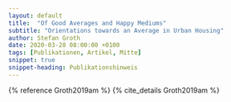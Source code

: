 ```yaml
---
layout: default
title:  "Of Good Averages and Happy Mediums"
subtitle: "Orientations towards an Average in Urban Housing"
author: Stefan Groth
date: 2020-03-28 08:00:00 +0100
tags: [Publikationen, Artikel, Mitte]
snippet: true
snippet-heading: Publikationshinweis
---
```

{% reference Groth2019am %} {% cite_details Groth2019am %}
